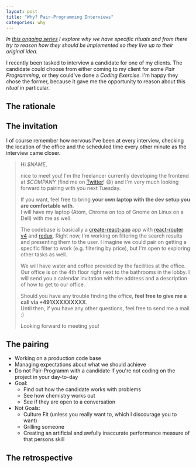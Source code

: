 ```yaml
---
layout: post
title: "Why? Pair-Programming Interviews"
categories: why
---
```


_In [this ongoing series](/) I explore why we have specific rituals and from there try to reason how they should be implemented so they live up to their original idea._

I recently been tasked to interview a candidate for one of my clients. The candidate could choose from either coming to my client for some *Pair Programming*, or they could've done a *Coding Exercise*.
I'm happy they chose the former, because it gave me the opportunity to reason about this *ritual* in particular.

## The rationale

## The invitation

I of course remember how nervous I've been at every interview, checking the location of the office and the scheduled time every other minute as the interview came closer.

> Hi _$NAME_,
>
> nice to meet you! I'm the freelancer currently developing the frontend at _$COMPANY_ (find me on [Twitter](https://twitter.com/rradczewski)! 😄) and I'm very much looking forward to pairing with you next Tuesday.
>
> If you want, feel free to bring **your own laptop with the dev setup you are comfortable with**.  
> I will have my laptop (Atom, Chrome on top of Gnome on Linux on a Dell) with me as well.
>  
> The codebase is basically a [create-react-app](https://github.com/facebookincubator/create-react-app) app with [react-router v4](https://github.com/ReactTraining/react-router/) and [redux](http://redux.js.org/). Right now, I'm working on filtering the search results and presenting them to the user. I imagine we could pair on getting a specific filter to work (e.g. filtering by price), but I'm open to exploring other tasks as well.
>
> We will have water and coffee provided by the facilities at the office. Our office is on the 4th floor right next to the bathrooms in the lobby.
> I will send you a calendar invitation with the address and a description of how to get to our office.
>  
> Should you have any trouble finding the office, **feel free to give me a call via +491XXXXXXXXX**.  
> Until then, if you have any other questions, feel free to send me a mail :)
>
> Looking forward to meeting you!

## The pairing

- Working on a production code base
- Managing expectations about what we should achieve
- Do not Pair-Programm with a candidate if you're not coding on the project in your day-to-day
- Goal:
  - Find out how the candidate works with problems
  - See how chemistry works out
  - See if they are open to a conversation
- Not Goals:
  - Culture Fit (unless you really want to, which I discourage you to want)
  - Grilling someone
  - Creating an artificial and awfully inaccurate performance measure of that persons skill

## The retrospective
